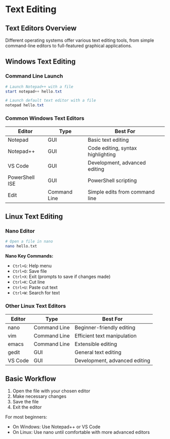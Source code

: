 # Text Editing

## Text Editors Overview

Different operating systems offer various text editing tools, from simple command-line editors to full-featured graphical applications.

## Windows Text Editing

### Command Line Launch

```powershell
# Launch Notepad++ with a file
start notepad++ hello.txt

# Launch default text editor with a file
notepad hello.txt
```

### Common Windows Text Editors

| Editor | Type | Best For |
|--------|------|----------|
| Notepad | GUI | Basic text editing |
| Notepad++ | GUI | Code editing, syntax highlighting |
| VS Code | GUI | Development, advanced editing |
| PowerShell ISE | GUI | PowerShell scripting |
| Edit | Command Line | Simple edits from command line |

## Linux Text Editing

### Nano Editor

```bash
# Open a file in nano
nano hello.txt
```

**Nano Key Commands:**
- `Ctrl+G`: Help menu
- `Ctrl+O`: Save file
- `Ctrl+X`: Exit (prompts to save if changes made)
- `Ctrl+K`: Cut line
- `Ctrl+U`: Paste cut text
- `Ctrl+W`: Search for text

### Other Linux Text Editors

| Editor | Type | Best For |
|--------|------|----------|
| nano | Command Line | Beginner-friendly editing |
| vim | Command Line | Efficient text manipulation |
| emacs | Command Line | Extensible editing |
| gedit | GUI | General text editing |
| VS Code | GUI | Development, advanced editing |


## Basic Workflow

1. Open the file with your chosen editor
2. Make necessary changes
3. Save the file
4. Exit the editor

For most beginners:
- On Windows: Use Notepad++ or VS Code
- On Linux: Use nano until comfortable with more advanced editors